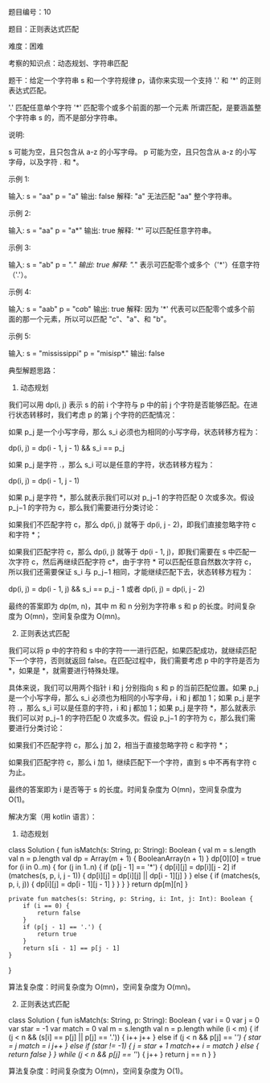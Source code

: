 题目编号：10

题目：正则表达式匹配

难度：困难

考察的知识点：动态规划、字符串匹配

题干：给定一个字符串 s 和一个字符规律 p，请你来实现一个支持 '.' 和 '*' 的正则表达式匹配。

'.' 匹配任意单个字符
'*' 匹配零个或多个前面的那一个元素
所谓匹配，是要涵盖整个字符串 s 的，而不是部分字符串。

说明:

s 可能为空，且只包含从 a-z 的小写字母。
p 可能为空，且只包含从 a-z 的小写字母，以及字符 . 和 *。

示例 1:

输入:
s = "aa"
p = "a"
输出: false
解释: "a" 无法匹配 "aa" 整个字符串。

示例 2:

输入:
s = "aa"
p = "a*"
输出: true
解释: '*' 可以匹配任意字符串。

示例 3:

输入:
s = "ab"
p = ".*"
输出: true
解释: ".*" 表示可匹配零个或多个（'*'）任意字符（'.'）。

示例 4:

输入:
s = "aab"
p = "c*a*b"
输出: true
解释: 
因为 '*' 代表可以匹配零个或多个前面的那一个元素，所以可以匹配 "c"、"a"、和 "b"。

示例 5:

输入:
s = "mississippi"
p = "mis*is*p*."
输出: false

典型解题思路：

1. 动态规划

我们可以用 dp(i, j) 表示 s 的前 i 个字符与 p 中的前 j 个字符是否能够匹配。在进行状态转移时，我们考虑 p 的第 j 个字符的匹配情况：

如果 p_j 是一个小写字母，那么 s_i 必须也为相同的小写字母，状态转移方程为：

dp(i, j) = dp(i - 1, j - 1) && s_i == p_j

如果 p_j 是字符 .，那么 s_i 可以是任意的字符，状态转移方程为：

dp(i, j) = dp(i - 1, j - 1)

如果 p_j 是字符 *，那么就表示我们可以对 p_j−1 的字符匹配 0 次或多次。假设 p_j−1 的字符为 c，那么我们需要进行分类讨论：

如果我们不匹配字符 c，那么 dp(i, j) 就等于 dp(i, j - 2)，即我们直接忽略字符 c 和字符 *；

如果我们匹配字符 c，那么 dp(i, j) 就等于 dp(i - 1, j)，即我们需要在 s 中匹配一次字符 c，然后再继续匹配字符 c*，由于字符 * 可以匹配任意自然数次字符 c，所以我们还需要保证 s_i 与 p_j−1 相同，才能继续匹配下去，状态转移方程为：

dp(i, j) = dp(i - 1, j) && s_i == p_j - 1 或者 dp(i, j) = dp(i, j - 2)

最终的答案即为 dp(m, n)，其中 m 和 n 分别为字符串 s 和 p 的长度。时间复杂度为 O(mn)，空间复杂度为 O(mn)。

2. 正则表达式匹配

我们可以将 p 中的字符和 s 中的字符一一进行匹配，如果匹配成功，就继续匹配下一个字符，否则就返回 false。在匹配过程中，我们需要考虑 p 中的字符是否为 *，如果是 *，就需要进行特殊处理。

具体来说，我们可以用两个指针 i 和 j 分别指向 s 和 p 的当前匹配位置。如果 p_j 是一个小写字母，那么 s_i 必须也为相同的小写字母，i 和 j 都加 1；如果 p_j 是字符 .，那么 s_i 可以是任意的字符，i 和 j 都加 1；如果 p_j 是字符 *，那么就表示我们可以对 p_j−1 的字符匹配 0 次或多次。假设 p_j−1 的字符为 c，那么我们需要进行分类讨论：

如果我们不匹配字符 c，那么 j 加 2，相当于直接忽略字符 c 和字符 *；

如果我们匹配字符 c，那么 i 加 1，继续匹配下一个字符，直到 s 中不再有字符 c 为止。

最终的答案即为 i 是否等于 s 的长度。时间复杂度为 O(mn)，空间复杂度为 O(1)。

解决方案（用 kotlin 语言）：

1. 动态规划

class Solution {
    fun isMatch(s: String, p: String): Boolean {
        val m = s.length
        val n = p.length
        val dp = Array(m + 1) { BooleanArray(n + 1) }
        dp[0][0] = true
        for (i in 0..m) {
            for (j in 1..n) {
                if (p[j - 1] == '*') {
                    dp[i][j] = dp[i][j - 2]
                    if (matches(s, p, i, j - 1)) {
                        dp[i][j] = dp[i][j] || dp[i - 1][j]
                    }
                } else {
                    if (matches(s, p, i, j)) {
                        dp[i][j] = dp[i - 1][j - 1]
                    }
                }
            }
        }
        return dp[m][n]
    }

    private fun matches(s: String, p: String, i: Int, j: Int): Boolean {
        if (i == 0) {
            return false
        }
        if (p[j - 1] == '.') {
            return true
        }
        return s[i - 1] == p[j - 1]
    }
}

算法复杂度：时间复杂度为 O(mn)，空间复杂度为 O(mn)。

2. 正则表达式匹配

class Solution {
    fun isMatch(s: String, p: String): Boolean {
        var i = 0
        var j = 0
        var star = -1
        var match = 0
        val m = s.length
        val n = p.length
        while (i < m) {
            if (j < n && (s[i] == p[j] || p[j] == '.')) {
                i++
                j++
            } else if (j < n && p[j] == '*') {
                star = j
                match = i
                j++
            } else if (star != -1) {
                j = star + 1
                match++
                i = match
            } else {
                return false
            }
        }
        while (j < n && p[j] == '*') {
            j++
        }
        return j == n
    }
}

算法复杂度：时间复杂度为 O(mn)，空间复杂度为 O(1)。
